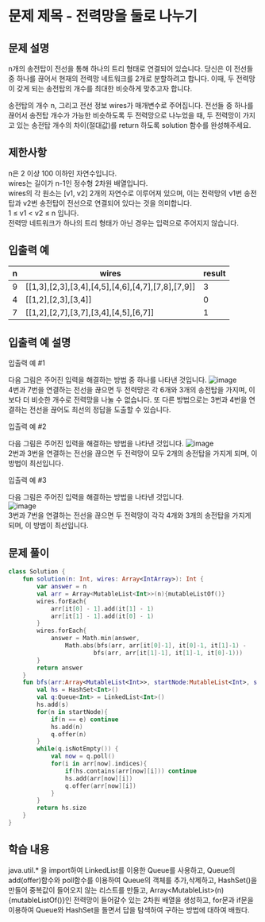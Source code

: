 # 문제 제목 - 전력망을 둘로 나누기
## 문제 설명
n개의 송전탑이 전선을 통해 하나의 트리 형태로 연결되어 있습니다. 당신은 이 전선들 중 하나를 끊어서 현재의 전력망 네트워크를 2개로 분할하려고 합니다. 이때, 두 전력망이 갖게 되는 송전탑의 개수를 최대한 비슷하게 맞추고자 합니다.

송전탑의 개수 n, 그리고 전선 정보 wires가 매개변수로 주어집니다. 전선들 중 하나를 끊어서 송전탑 개수가 가능한 비슷하도록 두 전력망으로 나누었을 때, 두 전력망이 가지고 있는 송전탑 개수의 차이(절대값)를 return 하도록 solution 함수를 완성해주세요.

## 제한사항
n은 2 이상 100 이하인 자연수입니다.  
wires는 길이가 n-1인 정수형 2차원 배열입니다.  
wires의 각 원소는 [v1, v2] 2개의 자연수로 이루어져 있으며, 이는 전력망의 v1번 송전탑과 v2번 송전탑이 전선으로 연결되어 있다는 것을 의미합니다.  
1 ≤ v1 < v2 ≤ n 입니다.  
전력망 네트워크가 하나의 트리 형태가 아닌 경우는 입력으로 주어지지 않습니다.  
## 입출력 예
n	| wires	| result
---|---|---|
9	| [[1,3],[2,3],[3,4],[4,5],[4,6],[4,7],[7,8],[7,9]]	| 3
4	| [[1,2],[2,3],[3,4]]	| 0
7	| [[1,2],[2,7],[3,7],[3,4],[4,5],[6,7]]	| 1
## 입출력 예 설명
입출력 예 #1

다음 그림은 주어진 입력을 해결하는 방법 중 하나를 나타낸 것입니다.
![image](https://user-images.githubusercontent.com/50148363/183025461-759fdf23-43e7-4565-a775-90d37c4837a9.png)  
4번과 7번을 연결하는 전선을 끊으면 두 전력망은 각 6개와 3개의 송전탑을 가지며, 이보다 더 비슷한 개수로 전력망을 나눌 수 없습니다.
또 다른 방법으로는 3번과 4번을 연결하는 전선을 끊어도 최선의 정답을 도출할 수 있습니다.

입출력 예 #2

다음 그림은 주어진 입력을 해결하는 방법을 나타낸 것입니다.
![image](https://user-images.githubusercontent.com/50148363/183025594-bac33d1b-6eb8-468f-a0de-a0ab91ab1c62.png)  
2번과 3번을 연결하는 전선을 끊으면 두 전력망이 모두 2개의 송전탑을 가지게 되며, 이 방법이 최선입니다.

입출력 예 #3

다음 그림은 주어진 입력을 해결하는 방법을 나타낸 것입니다.  
![image](https://user-images.githubusercontent.com/50148363/183025668-5b837664-62ca-4ca4-82c0-6c5c6e7a2bf5.png)  
3번과 7번을 연결하는 전선을 끊으면 두 전력망이 각각 4개와 3개의 송전탑을 가지게 되며, 이 방법이 최선입니다.
## 문제 풀이
``` kotlin
class Solution {
    fun solution(n: Int, wires: Array<IntArray>): Int {
        var answer = n
        val arr = Array<MutableList<Int>>(n){mutableListOf()}
        wires.forEach{
            arr[it[0] - 1].add(it[1] - 1)
            arr[it[1] - 1].add(it[0] - 1)
        }
        wires.forEach{
            answer = Math.min(answer,
                Math.abs(bfs(arr, arr[it[0]-1], it[0]-1, it[1]-1) -
                        bfs(arr, arr[it[1]-1], it[1]-1, it[0]-1)))
        }
        return answer
    }
    fun bfs(arr:Array<MutableList<Int>>, startNode:MutableList<Int>, s:Int, e:Int):Int{
        val hs = HashSet<Int>()
        val q:Queue<Int> = LinkedList<Int>()
        hs.add(s)
        for(n in startNode){
            if(n == e) continue
            hs.add(n)
            q.offer(n)
        }
        while(q.isNotEmpty()) {
            val now = q.poll()
            for(i in arr[now].indices){
                if(hs.contains(arr[now][i])) continue
                hs.add(arr[now][i])
                q.offer(arr[now][i])
            }
        }
        return hs.size
    }
}
```                                                                                                                                                     
## 학습 내용
java.util.* 을 import하여 LinkedList를 이용한 Queue를 사용하고, Queue의 add(offer)함수와 poll함수를 이용하여 Queue의 객체를 추가,삭제하고, HashSet<Int>()을 만들어 중복값이 들어오지 않는 리스트를 만들고, Array<MutableList<Int>>(n){mutableListOf()}인 전력망이 들어갈수 있는 2차원 배열을 생성하고, for문과 if문을 이용하여 Queue와 HashSet을 돌면서 답을 탐색하여 구하는 방법에 대하여 배웠다.
  
  


